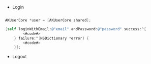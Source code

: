 - Login

``` objective-c

AKUserCore *user = [AKUserCore shared];

[self loginWithEmail:@"email" andPassword:@"password" success:^{
        <#code#>
    } failure:^(NSDictionary *error) {
        <#code#>
    }];

```

- Logout



